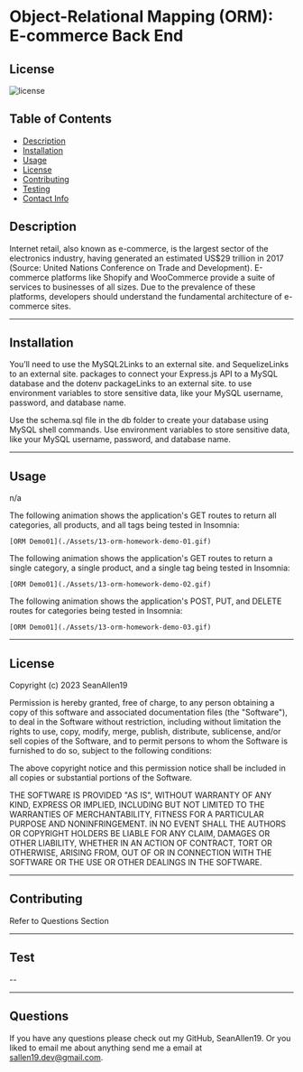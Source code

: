 # Object-Relational Mapping (ORM): E-commerce Back End

  ## License
  ![license](https://img.shields.io/badge/MIT-This%20is%20under%20the%20MIT%20License-red)

  ## Table of Contents
  - [Description](#Description)
  - [Installation](#Installation)
  - [Usage](#Usage)
  - [License](#License)
  - [Contributing](#Contributing)
  - [Testing](#Testing)
  - [Contact Info](#Contact-Info)
  
  
  ## Description

  Internet retail, also known as e-commerce, is the largest sector of the electronics industry, having generated an estimated US$29 trillion in 2017 (Source: United Nations Conference on Trade and Development). E-commerce platforms like Shopify and WooCommerce provide a suite of services to businesses of all sizes. Due to the prevalence of these platforms, developers should understand the fundamental architecture of e-commerce sites.

  ---

  ## Installation

 You’ll need to use the MySQL2Links to an external site. and SequelizeLinks to an external site. packages to connect your Express.js API to a MySQL database and the dotenv packageLinks to an external site. to use environment variables to store sensitive data, like your MySQL username, password, and database name.

Use the schema.sql file in the db folder to create your database using MySQL shell commands. Use environment variables to store sensitive data, like your MySQL username, password, and database name.

  ---

  ## Usage

  n/a

  The following animation shows the application's GET routes to return all categories, all products, and all tags being tested in Insomnia:

    [ORM Demo01](./Assets/13-orm-homework-demo-01.gif)

  The following animation shows the application's GET routes to return a single category, a single product, and a single tag being tested in Insomnia:

    [ORM Demo01](./Assets/13-orm-homework-demo-02.gif)

  The following animation shows the application's POST, PUT, and DELETE routes for categories being tested in Insomnia:



    [ORM Demo01](./Assets/13-orm-homework-demo-03.gif)

  ---

  ## License

  

  Copyright (c) 2023 SeanAllen19

Permission is hereby granted, free of charge, to any person obtaining a copy of this software and associated documentation files (the "Software"), to deal in the Software without restriction, including without limitation the rights to use, copy, modify, merge, publish, distribute, sublicense, and/or sell copies of the Software, and to permit persons to whom the Software is furnished to do so, subject to the following conditions:

The above copyright notice and this permission notice shall be included in all copies or substantial portions of the Software.

THE SOFTWARE IS PROVIDED "AS IS", WITHOUT WARRANTY OF ANY KIND, EXPRESS OR IMPLIED, INCLUDING BUT NOT LIMITED TO THE WARRANTIES OF MERCHANTABILITY, FITNESS FOR A PARTICULAR PURPOSE AND NONINFRINGEMENT. IN NO EVENT SHALL THE AUTHORS OR COPYRIGHT HOLDERS BE LIABLE FOR ANY CLAIM, DAMAGES OR OTHER LIABILITY, WHETHER IN AN ACTION OF CONTRACT, TORT OR OTHERWISE, ARISING FROM, OUT OF OR IN CONNECTION WITH THE SOFTWARE OR THE USE OR OTHER DEALINGS IN THE SOFTWARE.

  ---  

  ## Contributing

  Refer to Questions Section

  ---

  ## Test

--

  ---

  ## Questions

  If you have any questions please check out my GitHub, SeanAllen19.
  Or you liked to email me about anything send me a email at sallen19.dev@gmail.com.
  